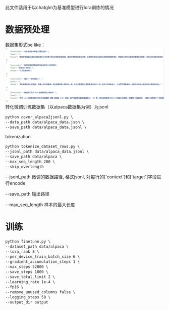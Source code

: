 此文件适用于以chatglm为基准模型进行lora训练的情况
# 数据预处理
数据集形式be like：
![image](https://github.com/super-wuliao/LoRA-ChatGLM-Chinese-Alpaca/blob/main/chatglm_lora/c79bd6d1d5096b3067f3b58e76c45ff.png)
转化微调训练数据集（以alpaca数据集为例）为jsonl

    python cover_alpaca2jsonl.py \
    --data_path data/alpaca_data.json \
    --save_path data/alpaca_data.jsonl \
	
tokenization

    python tokenize_dataset_rows.py \
    --jsonl_path data/alpaca_data.jsonl \
    --save_path data/alpaca \
    --max_seq_length 200 \ 
    --skip_overlength

--jsonl_path 微调的数据路径, 格式jsonl, 对每行的['context']和['target']字段进行encode

--save_path 输出路径

--max_seq_length 样本的最大长度
# 训练
    python finetune.py \
    --dataset_path data/alpaca \
    --lora_rank 8 \
    --per_device_train_batch_size 6 \
    --gradient_accumulation_steps 1 \
    --max_steps 52000 \
    --save_steps 1000 \
    --save_total_limit 2 \
    --learning_rate 1e-4 \
    --fp16 \
    --remove_unused_columns false \
    --logging_steps 50 \
    --output_dir output
